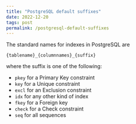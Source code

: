 ```yaml
---
title: "PostgreSQL default suffixes"
date: 2022-12-20
tags: post
permalink: /postgresql-default-suffixes
---
```


The standard names for indexes in PostgreSQL are

```text
{tablename}_{columnnames}_{suffix}
```

where the suffix is one of the following:

- `pkey` for a Primary Key constraint
- `key` for a Unique constraint
- `excl` for an Exclusion constraint
- `idx` for any other kind of index
- `fkey` for a Foreign key
- `check` for a Check constraint
- `seq` for all sequences
